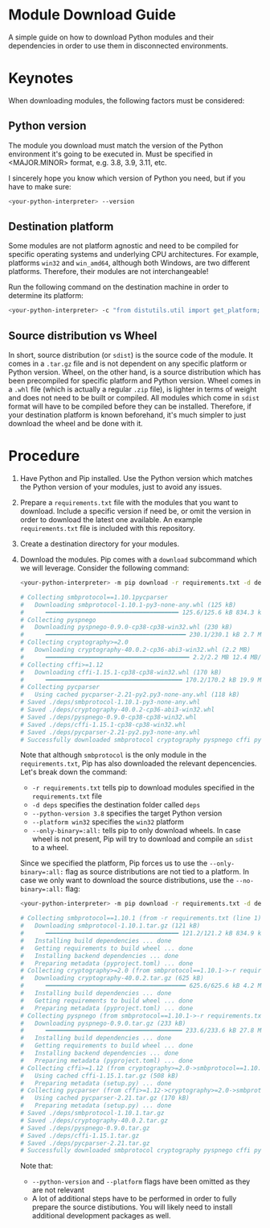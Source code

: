 Module Download Guide
=====================

A simple guide on how to download Python modules and their dependencies in order to use them in disconnected environments.

# Keynotes

When downloading modules, the following factors must be considered:

## Python version

The module you download must match the version of the Python environment it's going to be executed in. Must be specified in <MAJOR.MINOR> format, e.g. 3.8, 3.9, 3.11, etc.

I sincerely hope you know which version of Python you need, but if you have to make sure:
```sh
<your-python-interpreter> --version
```

## Destination platform

Some modules are not platform agnostic and need to be compiled for specific operating systems and underlying CPU architectures. For example, platforms `win32` and `win_amd64`, although both Windows, are two different platforms. Therefore, their modules are not interchangeable!

Run the following command on the destination machine in order to determine its platform:
```sh
<your-python-interpreter> -c "from distutils.util import get_platform; print(get_platform().replace('-','_'))"
```

## Source distribution vs Wheel

In short, source distribution (or `sdist`) is the source code of the module. It comes in a `.tar.gz` file and is not dependent on any specific platform or Python version. Wheel, on the other hand, is a source distribution which has been precompiled for specific platform and Python version. Wheel comes in a `.whl` file (which is actually a regular `.zip` file), is lighter in terms of weight and does not need to be built or compiled. All modules which come in `sdist` format will have to be compiled before they can be installed. Therefore, if your destination platform is known beforehand, it's much simpler to just download the wheel and be done with it.

# Procedure

1. Have Python and Pip installed. Use the Python version which matches the Python version of your modules, just to avoid any issues.

2. Prepare a `requirements.txt` file with the modules that you want to download. Include a specific version if need be, or omit the version in order to download the latest one available. An example `requirements.txt` file is included with this repository.

3. Create a destination directory for your modules. 

4. Download the modules. Pip comes with a `download` subcommand which we will leverage. Consider the following command:
   ```sh
   <your-python-interpreter> -m pip download -r requirements.txt -d deps --python-version 3.8 --platform win32 --only-binary=:all:

   # Collecting smbprotocol==1.10.1pycparser
   #   Downloading smbprotocol-1.10.1-py3-none-any.whl (125 kB)
   #      ━━━━━━━━━━━━━━━━━━━━━━━━━━━━━━━━━━━━━ 125.6/125.6 kB 834.3 kB/s eta 0:00:00
   # Collecting pyspnego
   #   Downloading pyspnego-0.9.0-cp38-cp38-win32.whl (230 kB)
   #      ━━━━━━━━━━━━━━━━━━━━━━━━━━━━━━━━━━━━━━━ 230.1/230.1 kB 2.7 MB/s eta 0:00:00
   # Collecting cryptography>=2.0
   #   Downloading cryptography-40.0.2-cp36-abi3-win32.whl (2.2 MB)
   #      ━━━━━━━━━━━━━━━━━━━━━━━━━━━━━━━━━━━━━━━━ 2.2/2.2 MB 12.4 MB/s eta 0:00:00
   # Collecting cffi>=1.12
   #   Downloading cffi-1.15.1-cp38-cp38-win32.whl (170 kB)
   #      ━━━━━━━━━━━━━━━━━━━━━━━━━━━━━━━━━━━━━━ 170.2/170.2 kB 19.9 MB/s eta 0:00:00
   # Collecting pycparser
   #   Using cached pycparser-2.21-py2.py3-none-any.whl (118 kB)
   # Saved ./deps/smbprotocol-1.10.1-py3-none-any.whl
   # Saved ./deps/cryptography-40.0.2-cp36-abi3-win32.whl
   # Saved ./deps/pyspnego-0.9.0-cp38-cp38-win32.whl
   # Saved ./deps/cffi-1.15.1-cp38-cp38-win32.whl
   # Saved ./deps/pycparser-2.21-py2.py3-none-any.whl
   # Successfully downloaded smbprotocol cryptography pyspnego cffi pycparser
   ```

   Note that although `smbprotocol` is the only module in the `requirements.txt`, Pip has also downloaded the relevant depencencies. Let's break down the command:

   - `-r requirements.txt` tells pip to download modules specified in the `requirements.txt` file
   - `-d deps` specifies the destination folder called `deps`
   - `--python-version 3.8` specifies the target Python version
   - `--platform win32` specifies the `win32` platform
   - `--only-binary=:all:` tells pip to only download wheels. In case wheel is not present, Pip will try to download and compile an `sdist` to a wheel.

   Since we specified the platform, Pip forces us to use the `--only-binary=:all:` flag as source distributions are not tied to a platform. In case we only want to download the source distributions, use the `--no-binary=:all:` flag:
   ```sh
   <your-python-interpreter> -m pip download -r requirements.txt -d deps/ --no-binary=:all:

   # Collecting smbprotocol==1.10.1 (from -r requirements.txt (line 1))
   #   Downloading smbprotocol-1.10.1.tar.gz (121 kB)
   #      ━━━━━━━━━━━━━━━━━━━━━━━━━━━━━━━━━━━━━ 121.2/121.2 kB 834.9 kB/s eta 0:00:00
   #   Installing build dependencies ... done
   #   Getting requirements to build wheel ... done
   #   Installing backend dependencies ... done
   #   Preparing metadata (pyproject.toml) ... done
   # Collecting cryptography>=2.0 (from smbprotocol==1.10.1->-r requirements.txt (line 1))
   #   Downloading cryptography-40.0.2.tar.gz (625 kB)
   #      ━━━━━━━━━━━━━━━━━━━━━━━━━━━━━━━━━━━━━━━ 625.6/625.6 kB 4.2 MB/s eta 0:00:00
   #   Installing build dependencies ... done
   #   Getting requirements to build wheel ... done
   #   Preparing metadata (pyproject.toml) ... done
   # Collecting pyspnego (from smbprotocol==1.10.1->-r requirements.txt (line 1))
   #   Downloading pyspnego-0.9.0.tar.gz (233 kB)
   #      ━━━━━━━━━━━━━━━━━━━━━━━━━━━━━━━━━━━━━━ 233.6/233.6 kB 27.8 MB/s eta 0:00:00
   #   Installing build dependencies ... done
   #   Getting requirements to build wheel ... done
   #   Installing backend dependencies ... done
   #   Preparing metadata (pyproject.toml) ... done
   # Collecting cffi>=1.12 (from cryptography>=2.0->smbprotocol==1.10.1->-r requirements.txt (line 1))
   #   Using cached cffi-1.15.1.tar.gz (508 kB)
   #   Preparing metadata (setup.py) ... done
   # Collecting pycparser (from cffi>=1.12->cryptography>=2.0->smbprotocol==1.10.1->-r requirements.txt (line 1))
   #   Using cached pycparser-2.21.tar.gz (170 kB)
   #   Preparing metadata (setup.py) ... done
   # Saved ./deps/smbprotocol-1.10.1.tar.gz
   # Saved ./deps/cryptography-40.0.2.tar.gz
   # Saved ./deps/pyspnego-0.9.0.tar.gz
   # Saved ./deps/cffi-1.15.1.tar.gz
   # Saved ./deps/pycparser-2.21.tar.gz
   # Successfully downloaded smbprotocol cryptography pyspnego cffi pycparser
   ```

   Note that:
   - `--python-version` and `--platform` flags have been omitted as they are not relevant
   - A lot of additional steps have to be performed in order to fully prepare the source distibutions. You will likely need to install additional development packages as well. 
